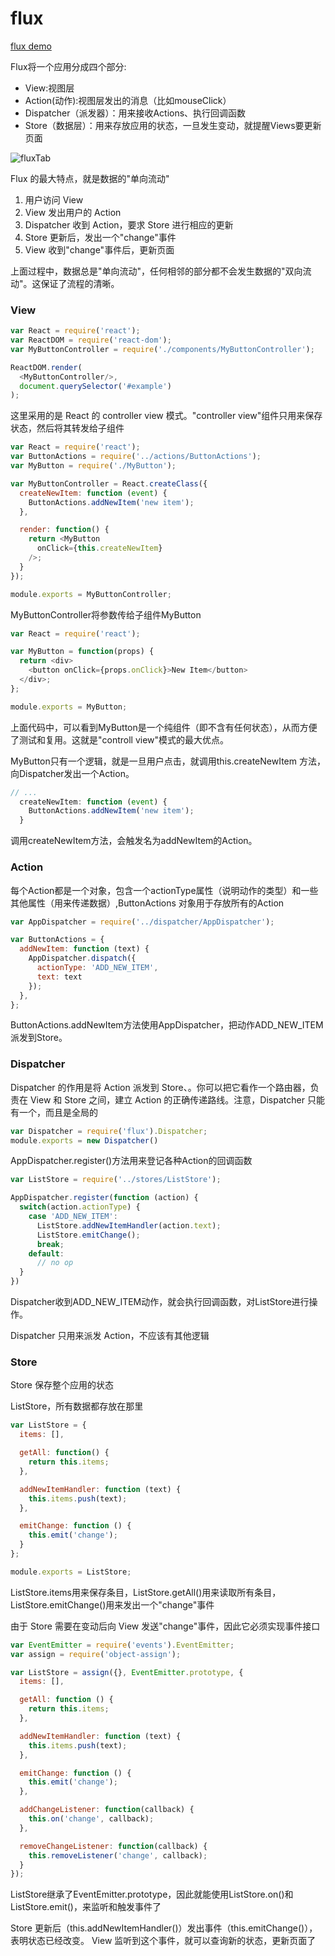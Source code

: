 # flux

[flux demo](/demo/fluxTab)

Flux将一个应用分成四个部分:

* View:视图层
* Action(动作):视图层发出的消息（比如mouseClick）
* Dispatcher（派发器）：用来接收Actions、执行回调函数
* Store（数据层）：用来存放应用的状态，一旦发生变动，就提醒Views要更新页面

![fluxTab](http://www.ruanyifeng.com/blogimg/asset/2016/bg2016011503.png)

Flux 的最大特点，就是数据的"单向流动"

1. 用户访问 View
2. View 发出用户的 Action
3. Dispatcher 收到 Action，要求 Store 进行相应的更新
4. Store 更新后，发出一个"change"事件
5. View 收到"change"事件后，更新页面

上面过程中，数据总是"单向流动"，任何相邻的部分都不会发生数据的"双向流动"。这保证了流程的清晰。

### View

```js
var React = require('react');
var ReactDOM = require('react-dom');
var MyButtonController = require('./components/MyButtonController');

ReactDOM.render(
  <MyButtonController/>,
  document.querySelector('#example')
);
```
这里采用的是 React 的 controller view 模式。"controller view"组件只用来保存状态，然后将其转发给子组件
```js
var React = require('react');
var ButtonActions = require('../actions/ButtonActions');
var MyButton = require('./MyButton');

var MyButtonController = React.createClass({
  createNewItem: function (event) {
    ButtonActions.addNewItem('new item');
  },

  render: function() {
    return <MyButton
      onClick={this.createNewItem}
    />;
  }
});

module.exports = MyButtonController;
```
MyButtonController将参数传给子组件MyButton

```js
var React = require('react');

var MyButton = function(props) {
  return <div>
    <button onClick={props.onClick}>New Item</button>
  </div>;
};

module.exports = MyButton;
```
上面代码中，可以看到MyButton是一个纯组件（即不含有任何状态），从而方便了测试和复用。这就是"controll view"模式的最大优点。

MyButton只有一个逻辑，就是一旦用户点击，就调用this.createNewItem 方法，向Dispatcher发出一个Action。

```js
// ...
  createNewItem: function (event) {
    ButtonActions.addNewItem('new item');
  }
```
调用createNewItem方法，会触发名为addNewItem的Action。

### Action

每个Action都是一个对象，包含一个actionType属性（说明动作的类型）和一些其他属性（用来传递数据）,ButtonActions 对象用于存放所有的Action

```js
var AppDispatcher = require('../dispatcher/AppDispatcher');

var ButtonActions = {
  addNewItem: function (text) {
    AppDispatcher.dispatch({
      actionType: 'ADD_NEW_ITEM',
      text: text
    });
  },
};
```
ButtonActions.addNewItem方法使用AppDispatcher，把动作ADD_NEW_ITEM派发到Store。

### Dispatcher

Dispatcher 的作用是将 Action 派发到 Store、。你可以把它看作一个路由器，负责在 View 和 Store 之间，建立 Action 的正确传递路线。注意，Dispatcher 只能有一个，而且是全局的

```js
var Dispatcher = require('flux').Dispatcher;
module.exports = new Dispatcher()
```
AppDispatcher.register()方法用来登记各种Action的回调函数

```js
var ListStore = require('../stores/ListStore');

AppDispatcher.register(function (action) {
  switch(action.actionType) {
    case 'ADD_NEW_ITEM':
      ListStore.addNewItemHandler(action.text);
      ListStore.emitChange();
      break;
    default:
      // no op
  }
})
```
Dispatcher收到ADD_NEW_ITEM动作，就会执行回调函数，对ListStore进行操作。

Dispatcher 只用来派发 Action，不应该有其他逻辑
### Store

Store 保存整个应用的状态

ListStore，所有数据都存放在那里

```js
var ListStore = {
  items: [],

  getAll: function() {
    return this.items;
  },

  addNewItemHandler: function (text) {
    this.items.push(text);
  },

  emitChange: function () {
    this.emit('change');
  }
};

module.exports = ListStore;
```

ListStore.items用来保存条目，ListStore.getAll()用来读取所有条目，ListStore.emitChange()用来发出一个"change"事件

由于 Store 需要在变动后向 View 发送"change"事件，因此它必须实现事件接口

```js
var EventEmitter = require('events').EventEmitter;
var assign = require('object-assign');

var ListStore = assign({}, EventEmitter.prototype, {
  items: [],

  getAll: function () {
    return this.items;
  },

  addNewItemHandler: function (text) {
    this.items.push(text);
  },

  emitChange: function () {
    this.emit('change');
  },

  addChangeListener: function(callback) {
    this.on('change', callback);
  },

  removeChangeListener: function(callback) {
    this.removeListener('change', callback);
  }
});
```
ListStore继承了EventEmitter.prototype，因此就能使用ListStore.on()和ListStore.emit()，来监听和触发事件了

Store 更新后（this.addNewItemHandler()）发出事件（this.emitChange()），表明状态已经改变。 View 监听到这个事件，就可以查询新的状态，更新页面了